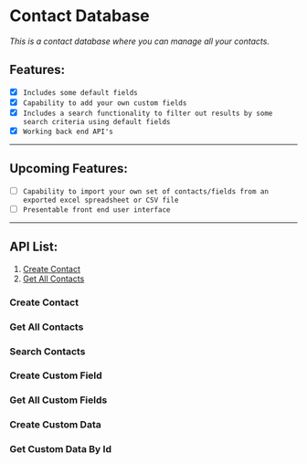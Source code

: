 # Contact Database

_This is a contact database where you can manage all your contacts._

## Features:

- [x]  `Includes some default fields`
- [x]  `Capability to add your own custom fields`
- [x]  `Includes a search functionality to filter out results by some search criteria using default fields`
- [x]  `Working back end API's`
- - - -

## Upcoming Features:

- [ ]  `Capability to import your own set of contacts/fields from an exported excel spreadsheet or CSV file`
- [ ]  `Presentable front end user interface`
- - - -

## API List:

1. [Create Contact](#create-contact)
2. [Get All Contacts](#get-all-contacts)

### Create Contact 

### Get All Contacts

### Search Contacts

### Create Custom Field 

### Get All Custom Fields

### Create Custom Data 

### Get Custom Data By Id
